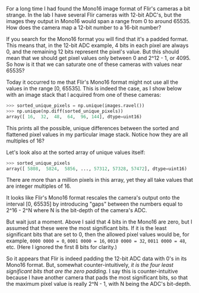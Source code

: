 <!--
.. title: The Mono16 Format and Flir Cameras
.. slug: the-mono16-format-and-flir-cameras
.. date: 2024-08-27 14:15:36 UTC+02:00
.. tags: computer vision, cameras
.. category: optics
.. link: 
.. description: Flir's Mono16 image format has always been a bit weird.
.. type: text
-->

For a long time I had found the Mono16 image format of Flir's cameras a bit strange. In the lab I have several Flir cameras with 12-bit ADC's, but the images they output in Mono16 would span a range from 0 to around 65535. How does the camera map a 12-bit number to a 16-bit number?

If you search for the Mono16 format you will find that it's a padded format. This means that, in the 12-bit ADC example, 4 bits in each pixel are always 0, and the remaining 12 bits represent the pixel's value. But this should mean that we should get pixel values only between 0 and 2^12 - 1, or 4095. So how is it that we can saturate one of these cameras with values near 65535?

Today it occurred to me that Flir's Mono16 format might not use all the values in the range [0, 65535]. This is indeed the case, as I show below with an image stack that I acquired from one of these cameras:

```python
>>> sorted_unique_pixels = np.unique(images.ravel())
>>> np.unique(np.diff(sorted_unique_pixels))
array([ 16,  32,  48,  64,  96, 144], dtype=uint16)
```

This prints all the possible, unique differences between the sorted and flattened pixel values in my particular image stack. Notice how they are all multiples of 16?

Let's look also at the sorted array of unique values itself:

```python
>>> sorted_unique_pixels
array([ 5808,  5824,  5856, ..., 57312, 57328, 57472], dtype=uint16)
```

There are more than a million pixels in this array, yet they all take values that are integer multiples of 16.

It looks like Flir's Mono16 format rescales the camera's output onto the interval [0, 65535] by introducing "gaps" between the numbers equal to 2^16 - 2^N where N is the bit-depth of the camera's ADC.

But wait just a moment. Above I said that 4 bits in the Mono16 are zero, but I assumed that these were the most significant bits. If it is the least significant bits that are set to 0, then the allowed pixel values would be, for example, 
`0000 0000 = 0`, `0001 0000 = 16`, `0010 0000 = 32`, `0011 0000 = 48`, etc. (Here I ignored the first 8 bits for clarity.)

So it appears that Flir is indeed padding the 12-bit ADC data with 0's in its Mono16 format. But, somewhat counter-intuitively, *it is the four least significant bits that are the zero padding.* I say this is counter-intuitive because I have another camera that pads the most significant bits, so that the maximum pixel value is really 2^N - 1, with N being the ADC's bit-depth.
